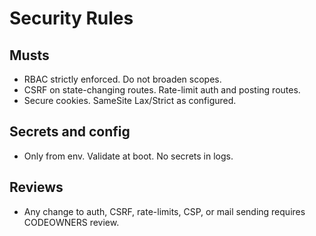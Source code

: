 # Security Rules

## Musts
- RBAC strictly enforced. Do not broaden scopes.
- CSRF on state-changing routes. Rate-limit auth and posting routes.
- Secure cookies. SameSite Lax/Strict as configured.

## Secrets and config
- Only from env. Validate at boot. No secrets in logs.

## Reviews
- Any change to auth, CSRF, rate-limits, CSP, or mail sending requires CODEOWNERS review.
